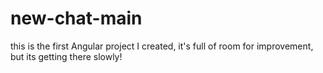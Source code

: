 # new-chat-main
 
this is the first Angular project I created,
it's full of room for improvement, but its getting there slowly!